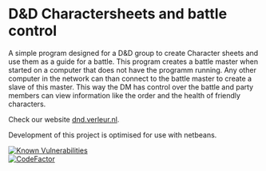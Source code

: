 # D&D Charactersheets and battle control
A simple program designed for a D&amp;D group to create Character sheets and use them as a guide for a battle.
This program creates a battle master when started on a computer that does not have the programm running.
Any other computer in the network can than connect to the battle master to create a slave of this master.
This way the DM has control over the battle and party members can view information like the order and the health of friendly characters.

Check our website [dnd.verleur.nl](https://dnd.verleur.nl).  

Development of this project is optimised for use with netbeans.

[![Known Vulnerabilities](https://snyk.io/test/github/WouterVerleur/D-D-Charactersheets-and-battle-control/badge.svg?targetFile=pom.xml)](https://snyk.io/test/github/WouterVerleur/D-D-Charactersheets-and-battle-control?targetFile=pom.xml)  
[![CodeFactor](https://www.codefactor.io/repository/github/wouterverleur/d-d-charactersheets-and-battle-control/badge)](https://www.codefactor.io/repository/github/wouterverleur/d-d-charactersheets-and-battle-control)  
